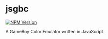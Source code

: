 # jsgbc
[![NPM Version](http://img.shields.io/npm/v/jsgbc.svg?style=flat)](https://www.npmjs.org/package/jsgbc)

A GameBoy Color Emulator written in JavaScript
